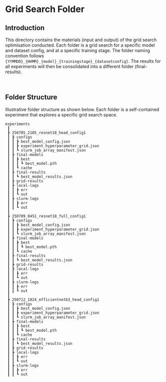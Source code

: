 # Grid Search Folder

## Introduction
This directory contains the materials (input and output) of the grid search optimisation conducted. Each folder is a grid search for a specific model and dataset config, and at a specific training stage. The folder naming convention follows `{YYMMDD}_{HHMM}_{model}_{trainingstage}_{datasetconfig}`. The results for all experiments will then be consolidated into a different folder (final-results).

<br/>

## Folder Structure
Illustrative folder structure as shown below. Each folder is a self-contained experiment that explores a specific grid search space.
```
experiments
 ┃
 ┣ 250705_2105_resnet18_head_config1
 ┃ ┣ configs
 ┃ ┃ ┣ best_model_config.json
 ┃ ┃ ┣ experiment_hyperparameter_grid.json
 ┃ ┃ ┗ slurm_job_array_manifest.json
 ┃ ┣ final-models
 ┃ ┃ ┣ best
 ┃ ┃ ┃ ┗ best_model.pth
 ┃ ┃ ┗ cache
 ┃ ┣ final-results
 ┃ ┃ ┗ best_model_results.json
 ┃ ┣ grid-results
 ┃ ┣ local-logs
 ┃ ┃ ┣ err
 ┃ ┃ ┗ out
 ┃ ┣ slurm-logs
 ┃ ┃ ┣ err
 ┃ ┃ ┗ out
 ┃
 ┣ 250709_0451_resnet18_full_config1
 ┃ ┣ configs
 ┃ ┃ ┣ best_model_config.json
 ┃ ┃ ┣ experiment_hyperparameter_grid.json
 ┃ ┃ ┗ slurm_job_array_manifest.json
 ┃ ┣ final-models
 ┃ ┃ ┣ best
 ┃ ┃ ┃ ┗ best_model.pth
 ┃ ┃ ┗ cache
 ┃ ┣ final-results
 ┃ ┃ ┗ best_model_results.json
 ┃ ┣ grid-results
 ┃ ┣ local-logs
 ┃ ┃ ┣ err
 ┃ ┃ ┗ out
 ┃ ┣ slurm-logs
 ┃ ┃ ┣ err
 ┃ ┃ ┗ out
 ┃
 ┣ 250712_1024_efficientnetb3_head_config1
 ┃ ┣ configs
 ┃ ┃ ┣ best_model_config.json
 ┃ ┃ ┣ experiment_hyperparameter_grid.json
 ┃ ┃ ┗ slurm_job_array_manifest.json
 ┃ ┣ final-models
 ┃ ┃ ┣ best
 ┃ ┃ ┃ ┗ best_model.pth
 ┃ ┃ ┗ cache
 ┃ ┣ final-results
 ┃ ┃ ┗ best_model_results.json
 ┃ ┣ grid-results
 ┃ ┣ local-logs
 ┃ ┃ ┣ err
 ┃ ┃ ┗ out
 ┃ ┣ slurm-logs
 ┃ ┃ ┣ err
 ┃ ┃ ┗ out
```